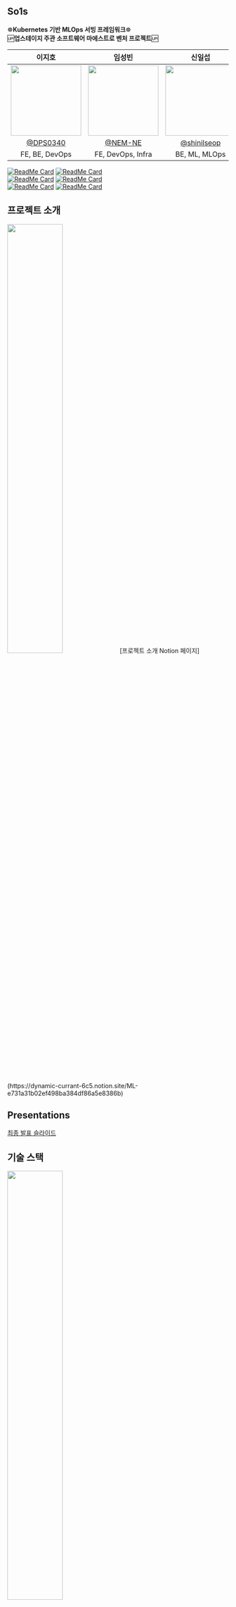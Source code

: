 ## So1s

☸️**Kubernetes 기반 MLOps 서빙 프레임워크**☸️  
🆙**업스테이지 주관 소프트웨어 마에스트로 벤처 프로젝트**🆙

|이지호|임성빈|신일섭|
|:--:|:--:|:---:|
|<a href="https://github.com/DPS0340"><img width="160px" src="https://avatars.githubusercontent.com/u/32592965?v=4" /></a> | <a href="https://github.com/NEM-NE"><img width="160px" src="https://avatars.githubusercontent.com/u/55152516?v=4" /></a> | <a href="https://github.com/shinilseop"><img width="160px" src="https://avatars.githubusercontent.com/u/76181126?v=4" /></a>|
|[@DPS0340](https://github.com/DPS0340) | [@NEM-NE](https://github.com/NEM-NE) | [@shinilseop](https://github.com/shinilseop)|
| FE, BE, DevOps | FE, DevOps, Infra | BE, ML, MLOps |

[![ReadMe Card](https://github-readme-stats.vercel.app/api/pin/?username=so1s&repo=so1s-frontend&theme=radical)](https://github.com/so1s/so1s-frontend) [![ReadMe Card](https://github-readme-stats.vercel.app/api/pin/?username=so1s&repo=so1s-backend&theme=radical)](https://github.com/so1s/so1s-backend)  
[![ReadMe Card](https://github-readme-stats.vercel.app/api/pin/?username=so1s&repo=so1s-deploy&theme=radical)](https://github.com/so1s/so1s-deploy) [![ReadMe Card](https://github-readme-stats.vercel.app/api/pin/?username=so1s&repo=so1s-infra&theme=radical)](https://github.com/so1s/so1s-infra)  
[![ReadMe Card](https://github-readme-stats.vercel.app/api/pin/?username=so1s&repo=so1s-build-files&theme=radical)](https://github.com/so1s/so1s-build-files) [![ReadMe Card](https://github-readme-stats.vercel.app/api/pin/?username=so1s&repo=so1s-load-testing&theme=radical)](https://github.com/so1s/so1s-load-testing)

## 프로젝트 소개

<img width="50%" src="https://user-images.githubusercontent.com/32592965/205466568-a27477d3-26fb-4623-8018-14e58de0acce.png" />  
[프로젝트 소개 Notion 페이지](https://dynamic-currant-6c5.notion.site/ML-e731a31b02ef498ba384df86a5e8386b)

## Presentations

[최종 발표 슬라이드](https://docs.google.com/presentation/d/11jUsE_isiw8V15rk1Q7CLY6Bld6QvcrzXzzvFS02Qj4/edit?usp=sharing)

## 기술 스택

<img width="50%" src="https://user-images.githubusercontent.com/32592965/205466566-7ee2a08f-b34f-4878-b75a-d9a6df495d47.png" />

**Infra**

- Terraform
- AWS EKS
- AWS S3
- Locust

## 발음에 대해

영단어 source와 동일하게, `/sɔːrs/`로 읽습니다.
